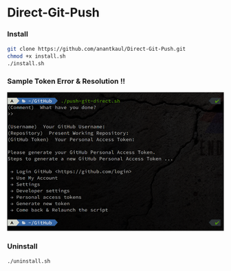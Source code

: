 # Direct-Git-Push

### Install
```sh
git clone https://github.com/anantkaul/Direct-Git-Push.git
chmod +x install.sh
./install.sh
```

### Sample Token Error & Resolution !!
<img src="sample_error.png">

### Uninstall
```sh
./uninstall.sh
```

